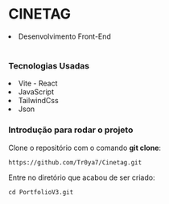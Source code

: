 # CINETAG
<li>Desenvolvimento Front-End</li><br>

### Tecnologias Usadas
<li>Vite - React</li>
<li>JavaScript</li>
<li>TailwindCss</li>
<li>Json</li>

### Introdução para rodar o projeto
Clone o repositório com o comando **git clone**:
```
https://github.com/Tr0ya7/Cinetag.git
```
Entre no diretório que acabou de ser criado:
```
cd PortfolioV3.git
```
